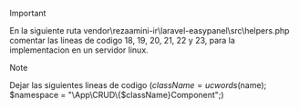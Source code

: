 >[!IMPORTANT]
> En la siguiente ruta vendor\rezaamini-ir\laravel-easypanel\src\helpers.php comentar las lineas de codigo 18, 19, 20, 21, 22 y 23, para la implementacion en un servidor linux.

>[!NOTE]
>Dejar las siguientes lineas de codigo ($className = ucwords($name); $namespace = "\\App\\CRUD\\{$className}Component";)
